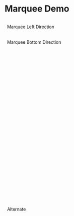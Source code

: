 # Marquee Demo

<script setup>
  import './../../packages/core/dist/css/marquee.css'
  import { Marquee } from './../../packages/core'
  import { onMounted } from 'vue'

  onMounted(() => {
    // const marqueeDefault = new Marquee('#marquee-default')
    const marqueeLeft = new Marquee('#marquee-left', {
      direction: 'left',
      fill: true
    })
    const marqueeDown = new Marquee('#marquee-down', {
      direction: 'down',
      fill: true
    })
    const marqueeAlternateEl = document.getElementById('marquee-alternate')
    const marqueeAlternate = new Marquee(marqueeAlternateEl, {
      behavior: 'alternate'
    })
  })
</script>
<style>
.c-marquee .c-marquee-container {
  list-style: none;
  padding-left: 0;
  margin: 0!important;
}
.c-marquee li {
  margin: 0!important;
  padding: 0 .5rem;
}
</style>
<!-- <div id="marquee-default" class="c-marquee" style="margin-top: 2rem;">
  <ul class="c-marquee-container">
    <li>This is the default marquee</li>
    <li>Marquee or marquii</li>
  </ul>
</div> -->
<div id="marquee-left" class="c-marquee" style="margin-top: 2rem;">
  <ul class="c-marquee-container">
    <li>Marquee Left Direction</li>
  </ul>
</div>
<div id="marquee-down" class="c-marquee" style="margin-top: 2rem; height: 500px;">
  <ul class="c-marquee-container">
    <li>Marquee Bottom Direction</li>
  </ul>
</div>
<div id="marquee-alternate" class="c-marquee" style="margin-top: 2rem; width: 100px;">
  <ul class="c-marquee-container">
    <li>Alternate</li>
  </ul>
</div>

